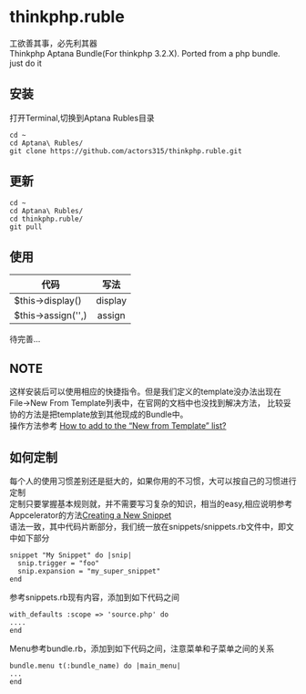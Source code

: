 # thinkphp.ruble
工欲善其事，必先利其器  
Thinkphp Aptana Bundle(For thinkphp 3.2.X). Ported from a php bundle.  
just do it

## 安装
打开Terminal,切换到Aptana Rubles目录  
```
cd ~
cd Aptana\ Rubles/
git clone https://github.com/actors315/thinkphp.ruble.git
```
## 更新
```
cd ~
cd Aptana\ Rubles/
cd thinkphp.ruble/
git pull
```
## 使用
| 代码	   	    	 | 写法                           |
| ------------------ |:-------------:|
| $this->display()   | display		 |
| $this->assign('',) | assign	     |
待完善...

## NOTE
这样安装后可以使用相应的快捷指令。但是我们定义的template没办法出现在File->New From Template列表中，在官网的文档中也没找到解决方法，
比较妥协的方法是把template放到其他现成的Bundle中。  
操作方法参考 [How to add to the “New from Template” list?](http://stackoverflow.com/questions/7391812/how-to-add-to-the-new-from-template-list)

## 如何定制
每个人的使用习惯差别还是挺大的，如果你用的不习惯，大可以按自己的习惯进行定制  
定制只要掌握基本规则就，并不需要写习复杂的知识，相当的easy,相应说明参考Appcelerator的方法[Creating a New Snippet](https://wiki.appcelerator.org/display/guides2/Creating+a+new+snippet)  
语法一致，其中代码片断部分，我们统一放在snippets/snippets.rb文件中，即文中如下部分  
```
snippet "My Snippet" do |snip|
  snip.trigger = "foo"
  snip.expansion = "my_super_snippet"
end
```
参考snippets.rb现有内容，添加到如下代码之间
```
with_defaults :scope => 'source.php' do
....
end 
```
Menu参考bundle.rb，添加到如下代码之间，注意菜单和子菜单之间的关系
```
bundle.menu t(:bundle_name) do |main_menu|
...
end
```